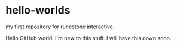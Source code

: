 # hello-worlds
my first repository for runestone interactive.

Hello GitHub world.  I'm new to this stuff.  I will have this down soon.
